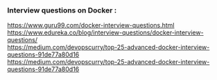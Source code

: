 ### Interview questions on Docker :
https://www.guru99.com/docker-interview-questions.html <br/>
https://www.edureka.co/blog/interview-questions/docker-interview-questions/ <br/>
https://medium.com/devopscurry/top-25-advanced-docker-interview-questions-91de77a80d16 <br/>
https://medium.com/devopscurry/top-25-advanced-docker-interview-questions-91de77a80d16 <br/>
